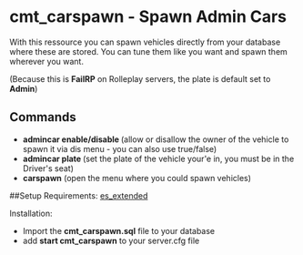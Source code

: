 # cmt_carspawn - Spawn Admin Cars
With this ressource you can spawn vehicles directly from your database where these are stored. You can tune them like you want and spawn them wherever you want.

(Because this is **FailRP** on Rolleplay servers, the plate is default set to **Admin**)

## Commands
  - **admincar enable/disable <plate>** (allow or disallow the owner of the vehicle to spawn it via dis menu - you can also use true/false)
  - **admincar plate <plate>** (set the plate of the vehicle your'e in, you must be in the Driver's seat)
  - **carspawn** (open the menu where you could spawn vehicles)

##Setup
Requirements:
  [es_extended](https://github.com/esx-framework/es_extended)
  
Installation:
  - Import the **cmt_carspawn.sql** file to your database
  - add **start cmt_carspawn** to your server.cfg file



